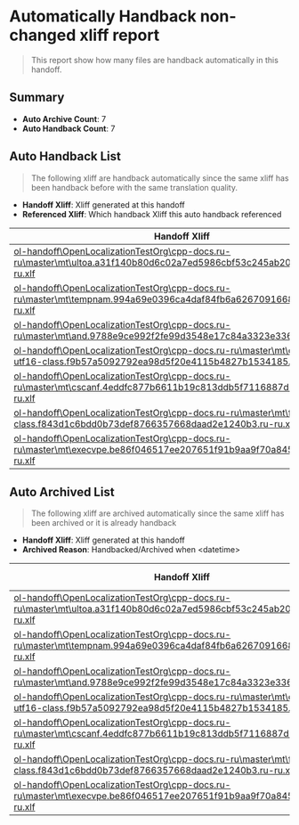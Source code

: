 # Automatically Handback non-changed xliff report
> This report show how many files are handback automatically in this handoff.

## Summary
* **Auto Archive Count**: 7
* **Auto Handback Count**: 7

## Auto Handback List
> The following xliff are handback automatically since the same xliff has been handback before with the same translation quality.

* **Handoff Xliff**: Xliff generated at this handoff
* **Referenced Xliff**: Which handback Xliff this auto handback referenced

| Handoff Xliff | Referenced Xliff | 
| --- | --- | 
| [ol-handoff\OpenLocalizationTestOrg\cpp-docs.ru-ru\master\mt\ultoa.a31f140b80d6c02a7ed5986cbf53c245ab20b4ab.ru-ru.xlf](https://github.com/OpenLocalizationTestOrg/cpp-docs.handoff/blob/7a5392b635a94ab24b79f4fa2fb2cb7f468c6acc/ol-handoff/OpenLocalizationTestOrg/cpp-docs.ru-ru/master/mt/ultoa.a31f140b80d6c02a7ed5986cbf53c245ab20b4ab.ru-ru.xlf) | [ol-handback\OpenLocalizationTestOrg\cpp-docs.ru-ru\master\mt\ultoa.a31f140b80d6c02a7ed5986cbf53c245ab20b4ab.ru-ru.xlf](https://github.com/OpenLocalizationTestOrg/cpp-docs.handback/blob/45158e920f212c16f2f035cd25bcb5a85f7f6d1b/ol-handback/OpenLocalizationTestOrg/cpp-docs.ru-ru/master/mt/ultoa.a31f140b80d6c02a7ed5986cbf53c245ab20b4ab.ru-ru.xlf) | 
| [ol-handoff\OpenLocalizationTestOrg\cpp-docs.ru-ru\master\mt\tempnam.994a69e0396ca4daf84fb6a62670916687d4111d.ru-ru.xlf](https://github.com/OpenLocalizationTestOrg/cpp-docs.handoff/blob/7a5392b635a94ab24b79f4fa2fb2cb7f468c6acc/ol-handoff/OpenLocalizationTestOrg/cpp-docs.ru-ru/master/mt/tempnam.994a69e0396ca4daf84fb6a62670916687d4111d.ru-ru.xlf) | [ol-handback\OpenLocalizationTestOrg\cpp-docs.ru-ru\master\mt\tempnam.994a69e0396ca4daf84fb6a62670916687d4111d.ru-ru.xlf](https://github.com/OpenLocalizationTestOrg/cpp-docs.handback/blob/45158e920f212c16f2f035cd25bcb5a85f7f6d1b/ol-handback/OpenLocalizationTestOrg/cpp-docs.ru-ru/master/mt/tempnam.994a69e0396ca4daf84fb6a62670916687d4111d.ru-ru.xlf) | 
| [ol-handoff\OpenLocalizationTestOrg\cpp-docs.ru-ru\master\mt\and.9788e9ce992f2fe99d3548e17c84a3323e336c05.ru-ru.xlf](https://github.com/OpenLocalizationTestOrg/cpp-docs.handoff/blob/7a5392b635a94ab24b79f4fa2fb2cb7f468c6acc/ol-handoff/OpenLocalizationTestOrg/cpp-docs.ru-ru/master/mt/and.9788e9ce992f2fe99d3548e17c84a3323e336c05.ru-ru.xlf) | [ol-handback\OpenLocalizationTestOrg\cpp-docs.ru-ru\master\mt\and.9788e9ce992f2fe99d3548e17c84a3323e336c05.ru-ru.xlf](https://github.com/OpenLocalizationTestOrg/cpp-docs.handback/blob/45158e920f212c16f2f035cd25bcb5a85f7f6d1b/ol-handback/OpenLocalizationTestOrg/cpp-docs.ru-ru/master/mt/and.9788e9ce992f2fe99d3548e17c84a3323e336c05.ru-ru.xlf) | 
| [ol-handoff\OpenLocalizationTestOrg\cpp-docs.ru-ru\master\mt\codecvt-utf16-class.f9b57a5092792ea98d5f20e4115b4827b1534185.ru-ru.xlf](https://github.com/OpenLocalizationTestOrg/cpp-docs.handoff/blob/7a5392b635a94ab24b79f4fa2fb2cb7f468c6acc/ol-handoff/OpenLocalizationTestOrg/cpp-docs.ru-ru/master/mt/codecvt-utf16-class.f9b57a5092792ea98d5f20e4115b4827b1534185.ru-ru.xlf) | [ol-handback\OpenLocalizationTestOrg\cpp-docs.ru-ru\master\mt\codecvt-utf16-class.f9b57a5092792ea98d5f20e4115b4827b1534185.ru-ru.xlf](https://github.com/OpenLocalizationTestOrg/cpp-docs.handback/blob/45158e920f212c16f2f035cd25bcb5a85f7f6d1b/ol-handback/OpenLocalizationTestOrg/cpp-docs.ru-ru/master/mt/codecvt-utf16-class.f9b57a5092792ea98d5f20e4115b4827b1534185.ru-ru.xlf) | 
| [ol-handoff\OpenLocalizationTestOrg\cpp-docs.ru-ru\master\mt\cscanf.4eddfc877b6611b19c813ddb5f7116887d13c6d3.ru-ru.xlf](https://github.com/OpenLocalizationTestOrg/cpp-docs.handoff/blob/7a5392b635a94ab24b79f4fa2fb2cb7f468c6acc/ol-handoff/OpenLocalizationTestOrg/cpp-docs.ru-ru/master/mt/cscanf.4eddfc877b6611b19c813ddb5f7116887d13c6d3.ru-ru.xlf) | [ol-handback\OpenLocalizationTestOrg\cpp-docs.ru-ru\master\mt\cscanf.4eddfc877b6611b19c813ddb5f7116887d13c6d3.ru-ru.xlf](https://github.com/OpenLocalizationTestOrg/cpp-docs.handback/blob/45158e920f212c16f2f035cd25bcb5a85f7f6d1b/ol-handback/OpenLocalizationTestOrg/cpp-docs.ru-ru/master/mt/cscanf.4eddfc877b6611b19c813ddb5f7116887d13c6d3.ru-ru.xlf) | 
| [ol-handoff\OpenLocalizationTestOrg\cpp-docs.ru-ru\master\mt\file-status-class.f843d1c6bdd0b73def8766357668daad2e1240b3.ru-ru.xlf](https://github.com/OpenLocalizationTestOrg/cpp-docs.handoff/blob/7a5392b635a94ab24b79f4fa2fb2cb7f468c6acc/ol-handoff/OpenLocalizationTestOrg/cpp-docs.ru-ru/master/mt/file-status-class.f843d1c6bdd0b73def8766357668daad2e1240b3.ru-ru.xlf) | [ol-handback\OpenLocalizationTestOrg\cpp-docs.ru-ru\master\mt\file-status-class.f843d1c6bdd0b73def8766357668daad2e1240b3.ru-ru.xlf](https://github.com/OpenLocalizationTestOrg/cpp-docs.handback/blob/45158e920f212c16f2f035cd25bcb5a85f7f6d1b/ol-handback/OpenLocalizationTestOrg/cpp-docs.ru-ru/master/mt/file-status-class.f843d1c6bdd0b73def8766357668daad2e1240b3.ru-ru.xlf) | 
| [ol-handoff\OpenLocalizationTestOrg\cpp-docs.ru-ru\master\mt\execvpe.be86f046517ee207651f91b9aa9f70a845ccd356.ru-ru.xlf](https://github.com/OpenLocalizationTestOrg/cpp-docs.handoff/blob/7a5392b635a94ab24b79f4fa2fb2cb7f468c6acc/ol-handoff/OpenLocalizationTestOrg/cpp-docs.ru-ru/master/mt/execvpe.be86f046517ee207651f91b9aa9f70a845ccd356.ru-ru.xlf) | [ol-handback\OpenLocalizationTestOrg\cpp-docs.ru-ru\master\mt\execvpe.be86f046517ee207651f91b9aa9f70a845ccd356.ru-ru.xlf](https://github.com/OpenLocalizationTestOrg/cpp-docs.handback/blob/45158e920f212c16f2f035cd25bcb5a85f7f6d1b/ol-handback/OpenLocalizationTestOrg/cpp-docs.ru-ru/master/mt/execvpe.be86f046517ee207651f91b9aa9f70a845ccd356.ru-ru.xlf) | 

## Auto Archived List
> The following xliff are archived automatically since the same xliff has been archived or it is already handback

* **Handoff Xliff**: Xliff generated at this handoff
* **Archived Reason**: Handbacked/Archived when &lt;datetime&gt;

| Handoff Xliff | Archived Reason | 
| --- | --- | 
| [ol-handoff\OpenLocalizationTestOrg\cpp-docs.ru-ru\master\mt\ultoa.a31f140b80d6c02a7ed5986cbf53c245ab20b4ab.ru-ru.xlf](https://github.com/OpenLocalizationTestOrg/cpp-docs.handoff/blob/7a5392b635a94ab24b79f4fa2fb2cb7f468c6acc/ol-handoff/OpenLocalizationTestOrg/cpp-docs.ru-ru/master/mt/ultoa.a31f140b80d6c02a7ed5986cbf53c245ab20b4ab.ru-ru.xlf) | Handbacked | 
| [ol-handoff\OpenLocalizationTestOrg\cpp-docs.ru-ru\master\mt\tempnam.994a69e0396ca4daf84fb6a62670916687d4111d.ru-ru.xlf](https://github.com/OpenLocalizationTestOrg/cpp-docs.handoff/blob/7a5392b635a94ab24b79f4fa2fb2cb7f468c6acc/ol-handoff/OpenLocalizationTestOrg/cpp-docs.ru-ru/master/mt/tempnam.994a69e0396ca4daf84fb6a62670916687d4111d.ru-ru.xlf) | Handbacked | 
| [ol-handoff\OpenLocalizationTestOrg\cpp-docs.ru-ru\master\mt\and.9788e9ce992f2fe99d3548e17c84a3323e336c05.ru-ru.xlf](https://github.com/OpenLocalizationTestOrg/cpp-docs.handoff/blob/7a5392b635a94ab24b79f4fa2fb2cb7f468c6acc/ol-handoff/OpenLocalizationTestOrg/cpp-docs.ru-ru/master/mt/and.9788e9ce992f2fe99d3548e17c84a3323e336c05.ru-ru.xlf) | Handbacked | 
| [ol-handoff\OpenLocalizationTestOrg\cpp-docs.ru-ru\master\mt\codecvt-utf16-class.f9b57a5092792ea98d5f20e4115b4827b1534185.ru-ru.xlf](https://github.com/OpenLocalizationTestOrg/cpp-docs.handoff/blob/7a5392b635a94ab24b79f4fa2fb2cb7f468c6acc/ol-handoff/OpenLocalizationTestOrg/cpp-docs.ru-ru/master/mt/codecvt-utf16-class.f9b57a5092792ea98d5f20e4115b4827b1534185.ru-ru.xlf) | Handbacked | 
| [ol-handoff\OpenLocalizationTestOrg\cpp-docs.ru-ru\master\mt\cscanf.4eddfc877b6611b19c813ddb5f7116887d13c6d3.ru-ru.xlf](https://github.com/OpenLocalizationTestOrg/cpp-docs.handoff/blob/7a5392b635a94ab24b79f4fa2fb2cb7f468c6acc/ol-handoff/OpenLocalizationTestOrg/cpp-docs.ru-ru/master/mt/cscanf.4eddfc877b6611b19c813ddb5f7116887d13c6d3.ru-ru.xlf) | Handbacked | 
| [ol-handoff\OpenLocalizationTestOrg\cpp-docs.ru-ru\master\mt\file-status-class.f843d1c6bdd0b73def8766357668daad2e1240b3.ru-ru.xlf](https://github.com/OpenLocalizationTestOrg/cpp-docs.handoff/blob/7a5392b635a94ab24b79f4fa2fb2cb7f468c6acc/ol-handoff/OpenLocalizationTestOrg/cpp-docs.ru-ru/master/mt/file-status-class.f843d1c6bdd0b73def8766357668daad2e1240b3.ru-ru.xlf) | Handbacked | 
| [ol-handoff\OpenLocalizationTestOrg\cpp-docs.ru-ru\master\mt\execvpe.be86f046517ee207651f91b9aa9f70a845ccd356.ru-ru.xlf](https://github.com/OpenLocalizationTestOrg/cpp-docs.handoff/blob/7a5392b635a94ab24b79f4fa2fb2cb7f468c6acc/ol-handoff/OpenLocalizationTestOrg/cpp-docs.ru-ru/master/mt/execvpe.be86f046517ee207651f91b9aa9f70a845ccd356.ru-ru.xlf) | Handbacked | 

